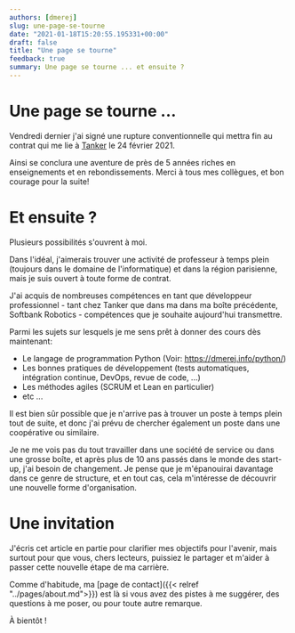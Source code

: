 ```yaml
---
authors: [dmerej]
slug: une-page-se-tourne
date: "2021-01-18T15:20:55.195331+00:00"
draft: false
title: "Une page se tourne"
feedback: true
summary: Une page se tourne ... et ensuite ?
---
```


# Une page se tourne ...

Vendredi dernier j'ai signé une rupture conventionnelle qui mettra fin
au contrat qui me lie à [Tanker](https://tanker.io) le 24 février 2021.

Ainsi se conclura une aventure de près de 5 années riches en
enseignements et en rebondissements. Merci à tous mes collègues, et bon
courage pour la suite!

# Et ensuite ?

Plusieurs possibilités s'ouvrent à moi.

Dans l'idéal, j'aimerais trouver une activité de professeur à temps
plein (toujours dans le domaine de l'informatique) et dans la région
parisienne, mais je suis ouvert à toute forme de contrat.

J'ai acquis de nombreuses compétences en tant que développeur
professionnel - tant chez Tanker que dans ma dans ma boîte précédente,
Softbank Robotics - compétences que je souhaite aujourd'hui transmettre.

Parmi les sujets sur lesquels je me sens prêt à donner des cours dès
maintenant:

* Le langage de programmation Python (Voir: https://dmerej.info/python/)
* Les bonnes pratiques de développement (tests automatiques, intégration
  continue, DevOps, revue de code, ...)
* Les méthodes agiles (SCRUM et Lean en particulier)
* etc ...

Il est bien sûr possible que je n'arrive pas à trouver un poste à temps
plein tout de suite, et donc j'ai prévu de chercher également un poste
dans une coopérative ou similaire.

Je ne me vois pas du tout travailler dans une société de service ou dans
une grosse boîte, et après plus de 10 ans passés dans le monde des start-
up, j'ai besoin de changement.  Je pense que je m'épanouirai davantage
dans ce genre de structure, et en tout cas, cela m'intéresse de
découvrir une nouvelle forme d'organisation.

# Une invitation

J'écris cet article en partie pour clarifier mes objectifs pour l'avenir,
mais surtout pour que vous, chers lecteurs, puissiez le partager et
m'aider à passer cette nouvelle étape de ma carrière.

Comme d'habitude, ma [page de contact]({{< relref "../pages/about.md">}}) est là si vous
avez des pistes à me suggérer, des questions à me poser, ou pour toute autre
remarque.

À bientôt !
